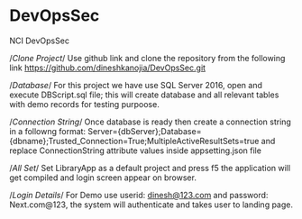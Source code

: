 # DevOpsSec
NCI DevOpsSec

/*Clone Project*/
Use github link and clone the repository from the following link https://github.com/dineshkanojia/DevOpsSec.git 

/*Database*/
For this project we have use SQL Server 2016, open and execute DBScript.sql file; this will create database and all relevant tables with demo records for testing purpoose.

/*Connection String*/
Once database is ready then create a connection string in a followng format: Server={dbServer};Database={dbname};Trusted_Connection=True;MultipleActiveResultSets=true and replace ConnectionString attribute values inside  appsetting.json file  

/*All Set*/
Set LibraryApp as a default project and press f5 the application will get compiled and login screen appear on browser.

/*Login Details*/
For Demo use userid: dinesh@123.com and password: Next.com@123, the system will authenticate and takes user to landing page.

